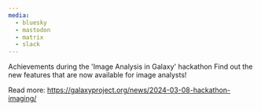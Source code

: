 ```yaml
---
media:
  - bluesky
  - mastodon
  - matrix
  - slack
---
```

Achievements during the 'Image Analysis in Galaxy' hackathon
Find out the new features that are now available for image analysts!

Read more: https://galaxyproject.org/news/2024-03-08-hackathon-imaging/
